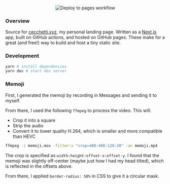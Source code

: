 <div align="center">

![Deploy to pages workflow](https://github.com/lightningboltemoji/personal-site/actions/workflows/deploy-to-pages.yml/badge.svg)

</div>

### Overview

Source for [cecchetti.xyz](https://cecchetti.xyz), my personal landing page. Written as a [Next.js](https://nextjs.org/) app, built on GitHub actions, and hosted on GitHub pages. These make for a great (and free!) way to build and host a tiny static site.

### Development

```bash
yarn # install dependencies
yarn dev # start dev server
```

### Memoji

First, I generated the memoji by recording in Messages and sending it to myself.

From there, I used the following `ffmpeg` to process the video. This will:

- Crop it into a square
- Strip the audio
- Convert it to lower quality H.264, which is smaller and more compatible than HEVC

```bash
ffmpeg -i memoji.mov -filter:v "crop=400:400:120:20" -an memoji.mp4
```

The crop is specified as `width:height:offset-x:offset-y`. I found that the memoji was slightly off-center (maybe just how I had my head tilted), which is reflected in the offsets above.

From there, I applied `border-radius: 50%` in CSS to give it a circular mask.
